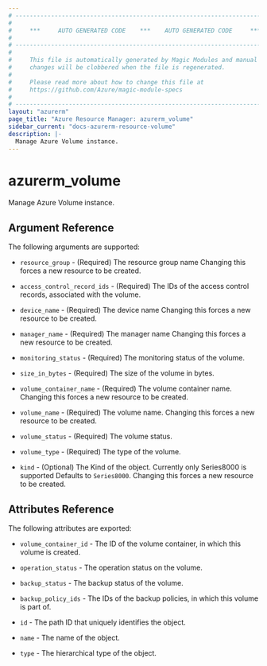 ```yaml
---
# ----------------------------------------------------------------------------
#
#     ***     AUTO GENERATED CODE    ***    AUTO GENERATED CODE     ***
#
# ----------------------------------------------------------------------------
#
#     This file is automatically generated by Magic Modules and manual
#     changes will be clobbered when the file is regenerated.
#
#     Please read more about how to change this file at
#     https://github.com/Azure/magic-module-specs
#
# ----------------------------------------------------------------------------
layout: "azurerm"
page_title: "Azure Resource Manager: azurerm_volume"
sidebar_current: "docs-azurerm-resource-volume"
description: |-
  Manage Azure Volume instance.
---
```


# azurerm_volume

Manage Azure Volume instance.


## Argument Reference

The following arguments are supported:

* `resource_group` - (Required) The resource group name Changing this forces a new resource to be created.

* `access_control_record_ids` - (Required) The IDs of the access control records, associated with the volume.

* `device_name` - (Required) The device name Changing this forces a new resource to be created.

* `manager_name` - (Required) The manager name Changing this forces a new resource to be created.

* `monitoring_status` - (Required) The monitoring status of the volume.

* `size_in_bytes` - (Required) The size of the volume in bytes.

* `volume_container_name` - (Required) The volume container name. Changing this forces a new resource to be created.

* `volume_name` - (Required) The volume name. Changing this forces a new resource to be created.

* `volume_status` - (Required) The volume status.

* `volume_type` - (Required) The type of the volume.

* `kind` - (Optional) The Kind of the object. Currently only Series8000 is supported Defaults to `Series8000`. Changing this forces a new resource to be created.

## Attributes Reference

The following attributes are exported:

* `volume_container_id` - The ID of the volume container, in which this volume is created.

* `operation_status` - The operation status on the volume.

* `backup_status` - The backup status of the volume.

* `backup_policy_ids` - The IDs of the backup policies, in which this volume is part of.

* `id` - The path ID that uniquely identifies the object.

* `name` - The name of the object.

* `type` - The hierarchical type of the object.
